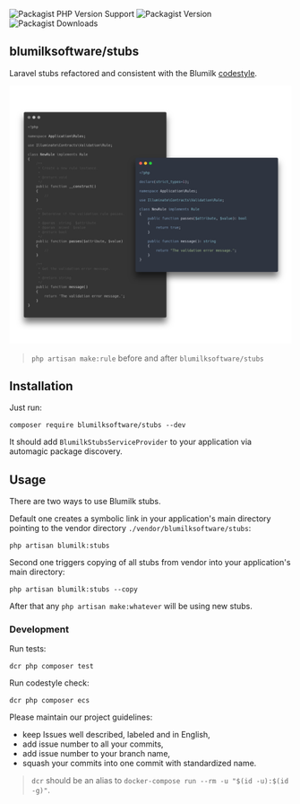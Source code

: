 ![Packagist PHP Version Support](https://img.shields.io/packagist/php-v/blumilksoftware/stubs?style=for-the-badge) ![Packagist Version](https://img.shields.io/packagist/v/blumilksoftware/stubs?style=for-the-badge) ![Packagist Downloads](https://img.shields.io/packagist/dt/blumilksoftware/stubs?style=for-the-badge)

## blumilksoftware/stubs
Laravel stubs refactored and consistent with the Blumilk [codestyle](https://github.com/blumilksoftware/codestyle).

![php artisan make:rule before and after blumilksoftware/stubs](cover.png)
> `php artisan make:rule` before and after `blumilksoftware/stubs`

## Installation
Just run:
```
composer require blumilksoftware/stubs --dev
```

It should add `BlumilkStubsServiceProvider` to your application via automagic package discovery.

## Usage
There are two ways to use Blumilk stubs.

Default one creates a symbolic link in your application's main directory pointing to the vendor directory `./vendor/blumilksoftware/stubs`:
```
php artisan blumilk:stubs
```

Second one triggers copying of all stubs from vendor into your application's main directory:
```
php artisan blumilk:stubs --copy
```

After that any `php artisan make:whatever` will be using new stubs. 

### Development
Run tests:
```
dcr php composer test
```

Run codestyle check:
```
dcr php composer ecs
```

Please maintain our project guidelines:
* keep Issues well described, labeled and in English,
* add issue number to all your commits,
* add issue number to your branch name,
* squash your commits into one commit with standardized name.

> `dcr` should be an alias to `docker-compose run --rm -u "$(id -u):$(id -g)"`.